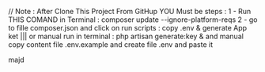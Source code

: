 // Note :
After Clone This Project From GitHup YOU Must be steps :
1 - Run THIS COMAND in Terminal :
composer update --ignore-platform-reqs
2 - go to fille composer.json and click on run scripts : copy .env & generate App ket
||| or manual run in terminal : php artisan generate:key & and manual copy content file .env.example and create file .env and paste it

majd
